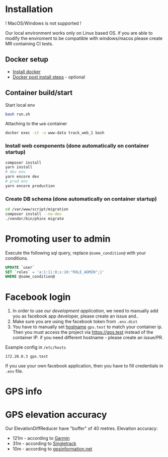 # Installation

! MacOS/Windows is not supported !

Our local environment works only on Linux based OS. if you are able to modify the enviroment to be compatible with windows/macos please create MR containing CI tests. 

## Docker setup

* [Install docker](https://docs.docker.com/install/)
* [Docker post install steps](https://docs.docker.com/install/linux/linux-postinstall/) - optional

## Container build/start

Start local env
```sh
bash run.sh
```

Attaching to the `web` container
```sh
docker exec -it -u www-data track_web_1 bash
```

### Install web components (done automatically on container startup)
```sh
composer install
yarn install
# dev env
yarn encore dev
# prod env
yarn encore production
```

### Create DB schema (done automatically on container startup)
```sh
cd /var/www/script/migration
composer install --no-dev
./vendor/bin/phinx migrate
```


# Promoting user to admin
Execute the following sql query, replace `@some_condition@` with your conditions.

```sql
UPDATE `user`
SET `roles` = 'a:1:{i:0;s:10:"ROLE_ADMIN";}'
WHERE @some_condition@
```

# Facebook login
1. In order to use *our development application*, we need to manually add you as facebook app developer, please create an issue and..
2. Make sure you are using the facebook token from `.env.dist`
3. You have to manually set [hostname](https://linux.die.net/man/1/hostname) `gps.test` to match your container ip. Then you must access the project via https://gps.test instead of the container IP. if you need different hostname - please create an issue/PR.

Example config in `/etc/hosts`
```
172.20.0.3 gps.test
```

If you use your own facebook application, then you have to fill credentials in `.env` file.

# GPS info

# GPS elevation accuracy
Our ElevationDiffReducer have "buffer" of 40 metres.
Elevation accuracy:
* 121m - according to [Garmin](https://support.garmin.com/en-GB/?faq=QPc5x3ZFUv1QyoxITW2vZ6)
* 31m - according to [Singletrack](https://www.singletracks.com/gps/gps-elevation-accuracy-test-smartphone-apps-vs-dedicated-gps/)
* 10m - according to [gpsinformation.net](http://gpsinformation.net/main/altitude.htm)
